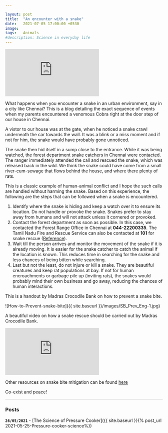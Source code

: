 ```yaml
---

layout: post
title:  "An encounter with a snake"
date:   2021-07-05 17:00:00 +0530
image:  
tags:   Animals
#description: Science in everyday life
---
```


<iframe src="https://www.youtube.com/embed/gJR4I7v-Gno" frameborder="0" allowfullscreen></iframe>
<br>

What happens when you encounter a snake in an urban environment, say in a city like Chennai? This is a blog detailing the exact sequence of events when my parents encountered a venomous Cobra right at the door step of our house in Chennai.

A vistor to our house was at the gate, when he noticed a snake crawl underneath the car towards the wall. It was a blink or a miss moment and if not for him, the snake would have probably gone unnoticed.  

The snake then hid itself in a sump close to the entrance. While it was being watched, the forest department snake catchers in Chennai were contacted. The ranger immediately attended the call and rescued the snake, which was released back in the wild. We think the snake could have come from a small river-cum-sewage that flows behind the house, and where there plenty of rats.

This is a classic example of human-animal conflict and I hope the such calls are handled without harming the snake. Based on this experience, the following are the steps that can be followed when a snake is encountered. 

1. Identify where the snake is hiding and keep a watch over it to ensure its location. Do not handle or provoke the snake. Snakes prefer to stay away from humans and will not attack unless it cornered or provoked. 
2. Contact the forest department as soon as possible. In this case, we contacted the Forest Range Office in Chennai at **044-22200335**. The Tamil Nadu Fire and Rescue Service can also be contacted at **101** for snake rescue ([Reference](https://www.tnfrs.tn.gov.in/snake-catching/)). 
3. Wait till the person arrives and monitor the movement of the snake if it is already moving. It is easier for the snake catcher to catch the animal if the location is known. This reduces time in searching for the snake and less chances of being bitten while searching. 
4. Last but not the least, do not injure or kill a snake. They are beautiful creatures and keep rat populations at bay. If not for human encroachments or garbage pile up (inviting rats), the snakes would probably mind their own business and go away, reducing the chances of human interactions.  

This is a handout by Madras Crocodile Bank on how to prevent a snake bite. 

![How-to-Prevent-snake-bite]({{ site.baseurl }}/images/SB_Prev_Eng-1.jpg)

A beautiful video on how a snake rescue should be carried out by Madras Crocodile Bank. 

<iframe src="https://www.youtube.com/embed/scDGVAFVk4c" frameborder="0" allowfullscreen></iframe>

<br>

Other resources on snake bite mitigation can be found [here](https://madrascrocodilebank.org/web/snakebite_mitigation)

Co-exist and peace!


***
### Posts

**`26/05/2021`** -  [The Science of Pressure Cooker]({{ site.baseurl }}{% post_url 2021-05-25-Pressure-cooker-science%})
